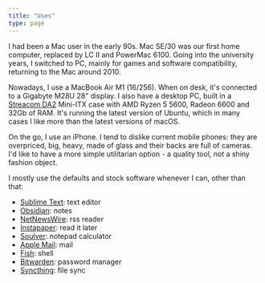 ```yaml
---
title: "Uses"
type: page
---
```

I had been a Mac user in the early 90s. Mac SE/30 was our first home computer, replaced by LC II and PowerMac 6100. Going into the university years, I switched to PC, mainly for games and software compatibility, returning to the Mac around 2010.

Nowadays, I use a MacBook Air M1 (16/256). When on desk, it's connected to a Gigabyte M28U 28" display. I also have a desktop PC, built in a [Streacom DA2](https://streacom.com/products/da2-mini-itx-case/) Mini-ITX case with AMD Ryzen 5 5600, Radeon 6600 and 32Gb of RAM. It's running the latest version of Ubuntu, which in many cases I like more than the latest versions of macOS.

On the go, I use an iPhone. I tend to dislike current mobile phones: they are overpriced, big, heavy, made of glass and their backs are full of cameras. I'd like to have a more simple utilitarian option - a quality tool, not a shiny fashion object.

I mostly use the defaults and stock software whenever I can, other than that:

- [Sublime Text](https://www.sublimetext.com/): text editor
- [Obsidian](https://obsidian.md/): notes
- [NetNewsWire](https://netnewswire.com/): rss reader
- [Instapaper](https://www.instapaper.com/): read it later
- [Soulver](https://soulver.app/): notepad calculator
- [Apple Mail](https://en.wikipedia.org/wiki/Apple_Mail): mail
- [Fish](https://fishshell.com/): shell
- [Bitwarden](https://bitwarden.com/): password manager
- [Syncthing](https://syncthing.net/): file sync